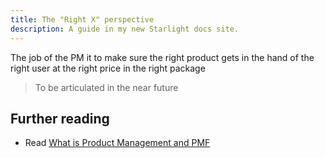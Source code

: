 ```yaml
---
title: The "Right X" perspective
description: A guide in my new Starlight docs site.
---
```


The job of the PM it to make sure the right product gets in the hand of the right user at the right price in the right package

> To be articulated in the near future

## Further reading

- Read [What is Product Management and PMF](https://ravivyas.com/2019/07/25/what-is-product-management-and-pmf)
